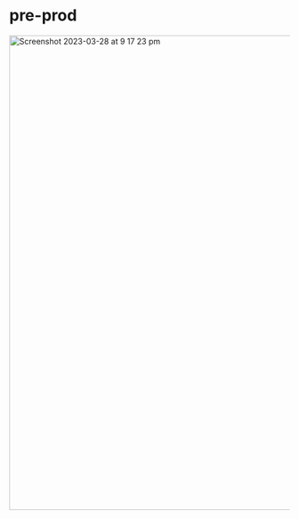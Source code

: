 # pre-prod

<img width="853" alt="Screenshot 2023-03-28 at 9 17 23 pm" src="https://user-images.githubusercontent.com/169417/228205725-a05a36d3-054c-4674-9dab-7276650ef976.png">
